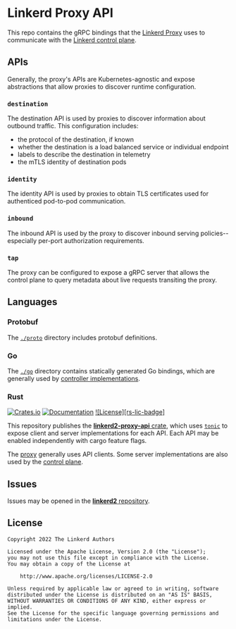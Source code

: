# Linkerd Proxy API

This repo contains the gRPC bindings that the [Linkerd Proxy][proxy-gh] uses to
communicate with the [Linkerd control plane][cp-gh].

## APIs

Generally, the proxy's APIs are Kubernetes-agnostic and expose abstractions that
allow proxies to discover runtime configuration.

### `destination`

The destination API is used by proxies to discover information about outbound
traffic. This configuration includes:

* the protocol of the destination, if known
* whether the destination is a load balanced service or individual endpoint
* labels to describe the destination in telemetry
* the mTLS identity of destination pods

### `identity`

The identity API is used by proxies to obtain TLS certificates used for
authenticed pod-to-pod communication.

### `inbound`

The inbound API is used by the proxy to discover inbound serving
policies--especially per-port authorization requirements.

### `tap`

The proxy can be configured to expose a gRPC server that allows the control
plane to query metadata about live requests transiting the proxy.

## Languages

### Protobuf

The [`./proto`](./proto) directory includes protobuf definitions.

### Go

The [`./go`](./go) directory contains statically generated Go bindings, which are
generally used by [controller implementations][cp-gh].

### Rust

[![Crates.io][rs-crate-badge]][rs-crate-url]
[![Documentation][rs-docs-badge]][rs-docs-url]
[![License][rs-lic-badge]](LICENSE)

This repository publishes the [**linkerd2-proxy-api** crate][rs-crate-url],
which uses [`tonic`][tonic] to expose client and server implementations for each
API. Each API may be enabled independently with cargo feature flags.

The [proxy][proxy-gh] generally uses API clients. Some server implementations
are also used by the [control plane][cp-gh].

## Issues

Issues may be opened in the [**linkerd2** repository][new-issue].

## License

    Copyright 2022 The Linkerd Authors

    Licensed under the Apache License, Version 2.0 (the "License");
    you may not use this file except in compliance with the License.
    You may obtain a copy of the License at

        http://www.apache.org/licenses/LICENSE-2.0

    Unless required by applicable law or agreed to in writing, software
    distributed under the License is distributed on an "AS IS" BASIS,
    WITHOUT WARRANTIES OR CONDITIONS OF ANY KIND, either express or implied.
    See the License for the specific language governing permissions and
    limitations under the License.

<!-- refs -->
[cp-gh]: https://github.com/linkerd/linkerd2
[new-issue]: https://github.com/linkerd/linkerd2/issues/new/choose
[proxy-gh]: https://github.com/linkerd/linkerd2-proxy
[tonic]: https://github.com/hyperium/tonic
[rs-crate-badge]: https://img.shields.io/crates/v/linkerd2-proxy-api.svg
[rs-crate-url]: https://crates.io/crates/linkerd2-proxy-api
[rs-docs-badge]: https://docs.rs/linkerd2-proxy-api/badge.svg
[rs-docs-url]: https://docs.rs/linkerd2-proxy-api
